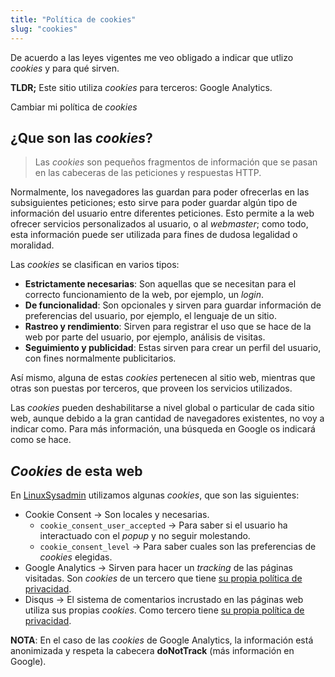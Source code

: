 ```yaml
---
title: "Política de cookies"
slug: "cookies"
---
```


De acuerdo a las leyes vigentes me veo obligado a indicar que utlizo *cookies* y para qué sirven.

**TLDR;** Este sitio utiliza *cookies* para terceros: Google Analytics.

<p id="changePreferences"><span>Cambiar mi política de <em>cookies</em></span></p>

## ¿Que son las *cookies*?

> Las *cookies* son pequeños fragmentos de información que se pasan en las cabeceras de las peticiones y respuestas HTTP.

Normalmente, los navegadores las guardan para poder ofrecerlas en las subsiguientes peticiones; esto sirve para poder guardar algún tipo de información del usuario entre diferentes peticiones.
Esto permite a la web ofrecer servicios personalizados al usuario, o al *webmaster*; como todo, esta información puede ser utilizada para fines de dudosa legalidad o moralidad.

Las *cookies* se clasifican en varios tipos:

* **Estrictamente necesarias**: Son aquellas que se necesitan para el correcto funcionamiento de la web, por ejemplo, un *login*.
* **De funcionalidad**: Son opcionales y sirven para guardar información de preferencias del usuario, por ejemplo, el lenguaje de un sitio.
* **Rastreo y rendimiento**: Sirven para registrar el uso que se hace de la web por parte del usuario, por ejemplo, análisis de visitas.
* **Seguimiento y publicidad**: Estas sirven para crear un perfil del usuario, con fines normalmente publicitarios.

Así mismo, alguna de estas *cookies* pertenecen al sitio web, mientras que otras son puestas por terceros, que proveen los servicios utilizados.

Las *cookies* pueden deshabilitarse a nivel global o particular de cada sitio web, aunque debido a la gran cantidad de navegadores existentes, no voy a indicar como.
Para más información, una búsqueda en Google os indicará como se hace.

## *Cookies* de esta web

En [LinuxSysadmin](https://www.linuxsysadmin.ml/) utilizamos algunas *cookies*, que son las siguientes:

* Cookie Consent &rarr; Son locales y necesarias.
    * `cookie_consent_user_accepted` &rarr; Para saber si el usuario ha interactuado con el *popup* y no seguir molestando.
    * `cookie_consent_level` &rarr; Para saber cuales son las preferencias de *cookies* elegidas.
* Google Analytics &rarr; Sirven para hacer un *tracking* de las páginas visitadas. Son *cookies* de un tercero que tiene [su propia política de privacidad](https://developers.google.com/analytics/devguides/collection/analyticsjs/cookie-usage?hl=es-419).
* Disqus &rarr; El sistema de comentarios incrustado en las páginas web utiliza sus propias *cookies*. Como tercero tiene [su propia política de privacidad](https://help.disqus.com/en/articles/1717103-disqus-privacy-policy).

**NOTA**: En el caso de las *cookies* de Google Analytics, la información está anonimizada y respeta la cabecera **doNotTrack** (más información en Google).
